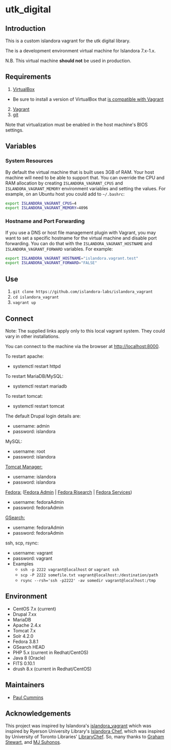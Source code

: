 # utk_digital

## Introduction
 This is a custom islandora vagrant for the utk digital library.
 
The is a development environment virtual machine for Islandora 7.x-1.x.

N.B. This virtual machine **should not** be used in production.

## Requirements

1. [VirtualBox](https://www.virtualbox.org/)
  * Be sure to install a version of VirtualBox that [is compatible with Vagrant](https://www.vagrantup.com/docs/virtualbox/)
2. [Vagrant](http://www.vagrantup.com)
3. [git](https://git-scm.com/)

Note that virtualization must be enabled in the host machine's BIOS settings.

## Variables

### System Resources

By default the virtual machine that is built uses 3GB of RAM. Your host machine will need to be able to support that. You can override the CPU and RAM allocation by creating `ISLANDORA_VAGRANT_CPUS` and `ISLANDORA_VAGRANT_MEMORY` environment variables and setting the values. For example, on an Ubuntu host you could add to `~/.bashrc`:

```bash
export ISLANDORA_VAGRANT_CPUS=4
export ISLANDORA_VAGRANT_MEMORY=4096
```
### Hostname and Port Forwarding

If you use a DNS or host file management plugin with Vagrant,  you may want to set a specific hostname for the virtual machine and disable port forwarding. You can do that with the `ISLANDORA_VAGRANT_HOSTNAME` and `ISLANDORA_VAGRANT_FORWARD` variables. For example:

```bash
export ISLANDORA_VAGRANT_HOSTNAME="islandora.vagrant.test"
export ISLANDORA_VAGRANT_FORWARD="FALSE"
```

## Use

1. `git clone https://github.com/islandora-labs/islandora_vagrant`
2. `cd islandora_vagrant`
3. `vagrant up`

## Connect
Note: The supplied links apply only to this local vagrant system. They could vary in other installations. 

You can connect to the machine via the browser at [http://localhost:8000](http://localhost:8000).

To restart apache:
  - systemctl restart httpd
  
To restart MariaDB/MySQL:
  - systemctl restart mariadb
  
To restart tomcat:
  - systemctl restart tomcat

The default Drupal login details are:
  - username: admin
  - password: islandora

MySQL:
  - username: root
  - password: islandora

[Tomcat Manager:](http://localhost:8080/manager)
  - username: islandora
  - password: islandora

[Fedora:](http://localhost:8080/fedora/) ([Fedora Admin](http://localhost:8080/fedora/admin) | [Fedora Risearch](http://localhost:8080/fedora/risearch) | [Fedora Services](http://localhost:8080/fedora/services/))
  - username: fedoraAdmin
  - password: fedoraAdmin

[GSearch:](http://localhost:8080/fedoragsearch/rest)
  - username: fedoraAdmin
  - password: fedoraAdmin

ssh, scp, rsync:
  - username: vagrant
  - password: vagrant
  - Examples
    - `ssh -p 2222 vagrant@localhost` or `vagrant ssh`
    - `scp -P 2222 somefile.txt vagrant@localhost:/destination/path`
    - `rsync --rsh='ssh -p2222' -av somedir vagrant@localhost:/tmp`
    
## Environment

- CentOS 7.x (current)
- Drupal 7.xx 
- MariaDB
- Apache 2.4.x
- Tomcat 7.x
- Solr 4.2.0
- Fedora 3.8.1
- GSearch HEAD
- PHP 5.x (current in Redhat/CentOS)
- Java 8 (Oracle)
- FITS 0.10.1
- drush 8.x (current in Redhat/CentOS)

## Maintainers

* [Paul Cummins](https://github.com/pc37utn)

## Acknowledgements

This project was inspired by Islandora's [islandora_vagrant](https://github.com/Islandora-Labs/islandora_vagrant) which was inspired by Ryerson University Library's [Islandora Chef](https://github.com/ryersonlibrary/islandora_chef), which was inspired by University of Toronto Libraries' [LibraryChef](https://github.com/utlib/chef-islandora). So, many thanks to [Graham Stewart](https://github.com/whitepine23), and [MJ Suhonos](http://github.com/mjsuhonos/).


